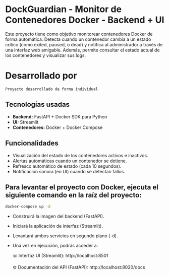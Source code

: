# DockGuardian -  Monitor de Contenedores Docker - Backend + UI

Este proyecto tiene como objetivo monitorear contenedores Docker de forma automática. 
Detecta cuando un contenedor cambia a un estado crítico (como exited, paused, o dead) 
y notifica al administrador a través de una interfaz web amigable. 
Además, permite consultar el estado actual de los contenedores y visualizar sus logs.


#  Desarrollado por 

    Proyecto desarrollado de forma individual


## Tecnologías usadas

- **Backend:** FastAPI + Docker SDK para Python  
- **UI:** Streamlit  
- **Contenedores:** Docker + Docker Compose  


## Funcionalidades

- Visualización del estado de los contenedores activos e inactivos.
- Alertas automáticas cuando un contenedor se detiene. 
- Refresco automático de estado (cada 10 segundos). 
- Notificación sonora (en UI) cuando se detectan fallos.

## Para levantar el proyecto con Docker, ejecuta el siguiente comando en la raíz del proyecto:

```bash
docker-compose up -d
```

- Construirá la imagen del backend (FastAPI).

- Iniciará la aplicación de interfaz (Streamlit).

- Levantará ambos servicios en segundo plano (-d).

- Una vez en ejecución, podrás acceder a:

    📊 Interfaz UI (Streamlit): http://localhost:8501

    ⚙️ Documentación del API (FastAPI): http://localhost:8020/docs





